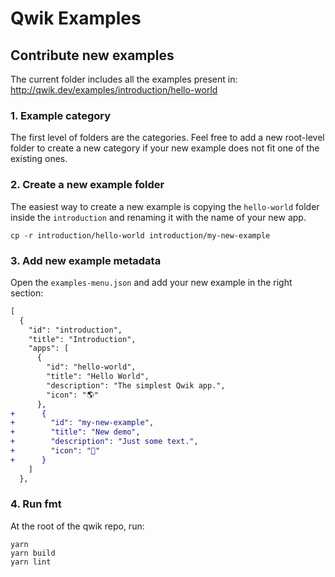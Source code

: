 # Qwik Examples

## Contribute new examples

The current folder includes all the examples present in: http://qwik.dev/examples/introduction/hello-world

### 1. Example category

The first level of folders are the categories. Feel free to add a new root-level folder to create a new category if your new example does not fit one of the existing ones.

### 2. Create a new example folder

The easiest way to create a new example is copying the `hello-world` folder inside the `introduction` and renaming it with the name of your new app.

```
cp -r introduction/hello-world introduction/my-new-example
```

### 3. Add new example metadata

Open the `examples-menu.json` and add your new example in the right section:

```diff
[
  {
    "id": "introduction",
    "title": "Introduction",
    "apps": [
      {
        "id": "hello-world",
        "title": "Hello World",
        "description": "The simplest Qwik app.",
        "icon": "🌎"
      },
+      {
+        "id": "my-new-example",
+        "title": "New demo",
+        "description": "Just some text.",
+        "icon": "🙊"
+      }
    ]
  },
```

### 4. Run fmt

At the root of the qwik repo, run:

```shell
yarn
yarn build
yarn lint
```
